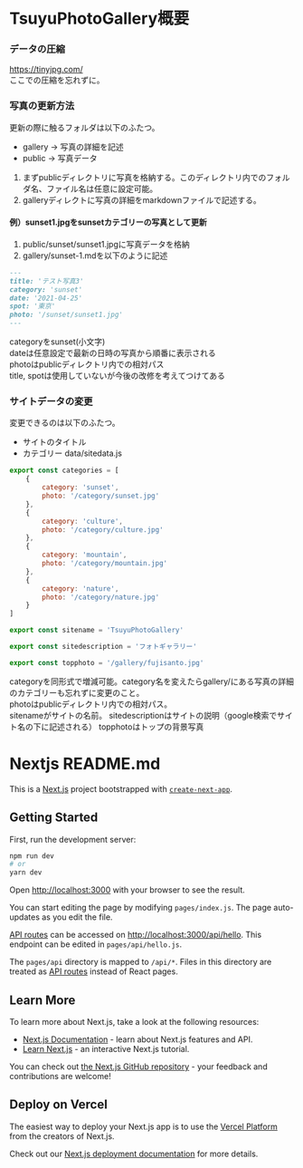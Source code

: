 # TsuyuPhotoGallery概要

### データの圧縮
https://tinyjpg.com/  
ここでの圧縮を忘れずに。

### 写真の更新方法
更新の際に触るフォルダは以下のふたつ。
- gallery -> 写真の詳細を記述
- public -> 写真データ
1. まずpublicディレクトリに写真を格納する。このディレクトリ内でのフォルダ名、ファイル名は任意に設定可能。
2. galleryディレクトに写真の詳細をmarkdownファイルで記述する。
#### 例）sunset1.jpgをsunsetカテゴリーの写真として更新
1. public/sunset/sunset1.jpgに写真データを格納
2. gallery/sunset-1.mdを以下のように記述
```md
---
title: 'テスト写真3'
category: 'sunset'
date: '2021-04-25'
spot: '東京'
photo: '/sunset/sunset1.jpg'
---
```
categoryをsunset(小文字)  
dateは任意設定で最新の日時の写真から順番に表示される  
photoはpublicディレクトリ内での相対パス  
title, spotは使用していないが今後の改修を考えてつけてある

### サイトデータの変更
変更できるのは以下のふたつ。
- サイトのタイトル
- カテゴリー
data/sitedata.js  
```js
export const categories = [
    {
        category: 'sunset',
        photo: '/category/sunset.jpg'
    },
    {
        category: 'culture',
        photo: '/category/culture.jpg'
    },
    {
        category: 'mountain',
        photo: '/category/mountain.jpg'
    },
    {
        category: 'nature',
        photo: '/category/nature.jpg'
    }
]

export const sitename = 'TsuyuPhotoGallery'

export const sitedescription = 'フォトギャラリー'

export const topphoto = '/gallery/fujisanto.jpg'
```
categoryを同形式で増減可能。category名を変えたらgallery/にある写真の詳細のカテゴリーも忘れずに変更のこと。  
photoはpublicディレクトリ内での相対パス。  
sitenameがサイトの名前。 
sitedescriptionはサイトの説明（google検索でサイト名の下に記述される） 
topphotoはトップの背景写真


# Nextjs README.md
This is a [Next.js](https://nextjs.org/) project bootstrapped with [`create-next-app`](https://github.com/vercel/next.js/tree/canary/packages/create-next-app).

## Getting Started

First, run the development server:

```bash
npm run dev
# or
yarn dev
```

Open [http://localhost:3000](http://localhost:3000) with your browser to see the result.

You can start editing the page by modifying `pages/index.js`. The page auto-updates as you edit the file.

[API routes](https://nextjs.org/docs/api-routes/introduction) can be accessed on [http://localhost:3000/api/hello](http://localhost:3000/api/hello). This endpoint can be edited in `pages/api/hello.js`.

The `pages/api` directory is mapped to `/api/*`. Files in this directory are treated as [API routes](https://nextjs.org/docs/api-routes/introduction) instead of React pages.

## Learn More

To learn more about Next.js, take a look at the following resources:

- [Next.js Documentation](https://nextjs.org/docs) - learn about Next.js features and API.
- [Learn Next.js](https://nextjs.org/learn) - an interactive Next.js tutorial.

You can check out [the Next.js GitHub repository](https://github.com/vercel/next.js/) - your feedback and contributions are welcome!

## Deploy on Vercel

The easiest way to deploy your Next.js app is to use the [Vercel Platform](https://vercel.com/new?utm_medium=default-template&filter=next.js&utm_source=create-next-app&utm_campaign=create-next-app-readme) from the creators of Next.js.

Check out our [Next.js deployment documentation](https://nextjs.org/docs/deployment) for more details.
